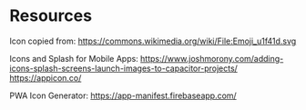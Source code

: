 # Resources

Icon copied from:
https://commons.wikimedia.org/wiki/File:Emoji_u1f41d.svg

Icons and Splash for Mobile Apps:
https://www.joshmorony.com/adding-icons-splash-screens-launch-images-to-capacitor-projects/
https://appicon.co/

PWA Icon Generator:
https://app-manifest.firebaseapp.com/

